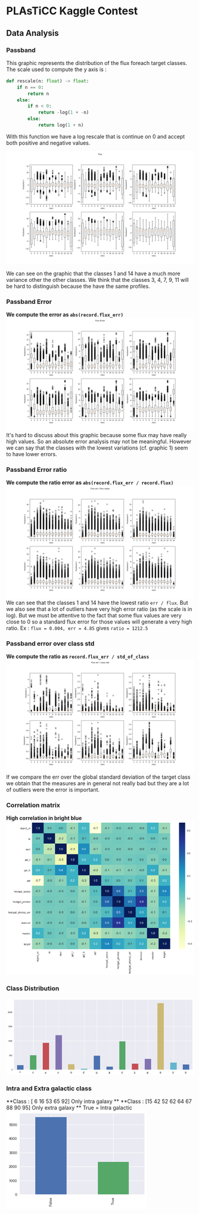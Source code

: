 # PLAsTiCC Kaggle Contest

## Data Analysis
### Passband
This graphic represents the distribution of the flux foreach target classes.
The scale used to compute the y axis is :

```python
def rescale(n: float) -> float:
    if n == 0:
        return n
    else:
        if n < 0:
            return -log(1 + -n)
        else:
            return log(1 + n)
```

With this function we have a log rescale that is continue on 0 and accept both positive and negative values.

![documentation/flux_boxplot.png](documentation/flux_boxplot.png)

We can see on the graphic that the classes 1 and 14 have a much more variance other the other classes. We think that the
classes 3, 4, 7, 9, 11 will be hard to distinguish because the have the same profiles.

### Passband Error
**We compute the error as `abs(record.flux_err)`**
![documentation/flux_err_boxplot.png](documentation/flux_err_boxplot.png)
It's hard to discuss about this graphic because some flux may have really high values.
So an absolute error analysis may not be meaningful. However we can say that the classes
with the lowest variations (cf. graphic 1) seem to have lower errors.

### Passband Error ratio
**We compute the ratio error as `abs(record.flux_err / record.flux)`**
![documentation/flux_err_ratio_boxplot.png](documentation/flux_err_ratio_boxplot.png)
We can see that the classes 1 and 14 have the lowest ratio `err / flux`. But we also see that a lot of outliers have very
high error ratio (as the scale is in log). But we must be attentive to the fact that some flux values are very close to 0
so a standard flux error for those values will generate a very high ratio. 
Ex : `flux = 0.004, err = 4.85` gives `ratio = 1212.5`


### Passband error over class std
**We compute the ratio as `record.flux_err / std_of_class`**
![documentation/flux_err_ratio_over_std_boxplot.png](documentation/flux_err_ratio_over_std_boxplot.png)
If we compare the err over the global standard deviation of the target class we obtain that the measures are in general not
really bad but they are a lot of outliers were the error is important.

### Correlation matrix
**High correlation in bright blue**
![png](documentation/playground_4_1.png)

### Class Distribution
![png](documentation/playground_5_1.png)

### Intra and Extra galactic class
**Class : [ 6 16 53 65 92] Only intra galaxy **
**Class : [15 42 52 62 64 67 88 90 95] Only extra galaxy **
True = Intra galactic 
![png](documentation/playground_9_1.png)

